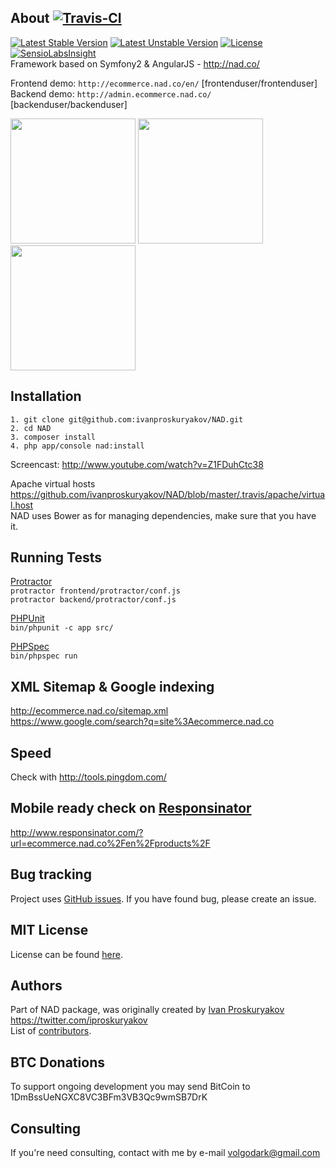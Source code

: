 About [![Travis-CI](https://travis-ci.org/ivanproskuryakov/NAD.svg?branch=master)](https://travis-ci.org/ivanproskuryakov/NAD)
-----------------------------------

[![Latest Stable Version](https://poser.pugx.org/nad/nad/v/stable.svg)](https://packagist.org/packages/nad/nad)
[![Latest Unstable Version](https://poser.pugx.org/nad/nad/v/unstable.svg)](https://packagist.org/packages/nad/nad)
[![License](https://poser.pugx.org/nad/nad/license.svg)](https://packagist.org/packages/nad/nad)
<br/>
[![SensioLabsInsight](https://insight.sensiolabs.com/projects/e3761c26-4de8-4679-8645-ddedad0ae4a4/big.png)](https://insight.sensiolabs.com/projects/e3761c26-4de8-4679-8645-ddedad0ae4a4)<br/>
Framework based on Symfony2 & AngularJS - http://nad.co/

Frontend demo: `http://ecommerce.nad.co/en/` [frontenduser/frontenduser]<br/>
Backend demo: `http://admin.ecommerce.nad.co/` [backenduser/backenduser]<br/>

<img width="200" src="http://nad.co/screenshots/frontend_product_view.png"/>
<img width="200" src="http://nad.co/screenshots/frontend_dashboard.png"/>
<img width="200" src="http://nad.co/screenshots/frontend_checkout.png"/>

Installation
-----------------------------------
```
1. git clone git@github.com:ivanproskuryakov/NAD.git
2. cd NAD
3. composer install
4. php app/console nad:install
```
Screencast: http://www.youtube.com/watch?v=Z1FDuhCtc38<br/>

Apache virtual hosts<br/>
https://github.com/ivanproskuryakov/NAD/blob/master/.travis/apache/virtual.host<br/>
NAD uses Bower as for managing dependencies, make sure that you have it.


Running Tests
-----------------------------------
[Protractor](http://angular.github.io/protractor/#/) <br/>
`protractor frontend/protractor/conf.js`<br/>
`protractor backend/protractor/conf.js`<br/>

[PHPUnit](https://phpunit.de/) <br/>
`bin/phpunit -c app src/`<br/>

[PHPSpec](http://phpspec.net/) <br/>
`bin/phpspec run`<br/>

XML Sitemap & Google indexing
-----------------------------------
http://ecommerce.nad.co/sitemap.xml<br/>
https://www.google.com/search?q=site%3Aecommerce.nad.co

Speed
-----------------------------------
Check with http://tools.pingdom.com/

Mobile ready check on [Responsinator](http://www.responsinator.com/)
-----------------------------------
http://www.responsinator.com/?url=ecommerce.nad.co%2Fen%2Fproducts%2F

Bug tracking
-----------------------------------
Project uses [GitHub issues](https://github.com/ivanproskuryakov/NAD/issues).
If you have found bug, please create an issue.

MIT License
-----------------------------------
License can be found [here](https://github.com/ivanproskuryakov/NAD/blob/master/LICENSE).

Authors
-----------------------------------
Part of NAD package, was originally created by [Ivan Proskuryakov](https://github.com/ivanproskuryakov) https://twitter.com/iproskuryakov<br/>
List of [contributors](https://github.com/ivanproskuryakov/NADConfigBundle/graphs/contributors).

BTC Donations
-----------------------------------
To support ongoing development you may send BitCoin to 1DmBssUeNGXC8VC3BFm3VB3Qc9wmSB7DrK

Consulting
-----------------------------------
If you're need consulting, contact with me by e-mail volgodark@gmail.com
